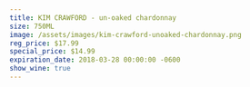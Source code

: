 ```yaml
---
title: KIM CRAWFORD - un-oaked chardonnay
size: 750ML
image: /assets/images/kim-crawford-unoaked-chardonnay.png
reg_price: $17.99
special_price: $14.99
expiration_date: 2018-03-28 00:00:00 -0600
show_wine: true
---
```


